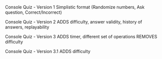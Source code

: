 Console Quiz - Version 1
Simplistic format (Randomize numbers, Ask question, Correct/Incorrect) 

Console Quiz - Version 2
ADDS difficulty, answer validity, history of answers, replayability

Console Quiz - Version 3
ADDS timer, different set of operations
REMOVES difficulty

Console Quiz - Version 3.1
ADDS difficulty
